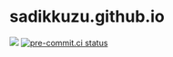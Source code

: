 # sadikkuzu.github.io

[![](https://img.shields.io/website-up-down-green-red/https/sadikkuzu.com.svg?label=sadikkuzu.com)](https://sadikkuzu.com)
[![pre-commit.ci status](https://results.pre-commit.ci/badge/github/sadikkuzu/sadikkuzu.github.io/master.svg)](https://results.pre-commit.ci/latest/github/sadikkuzu/sadikkuzu.github.io/master)
